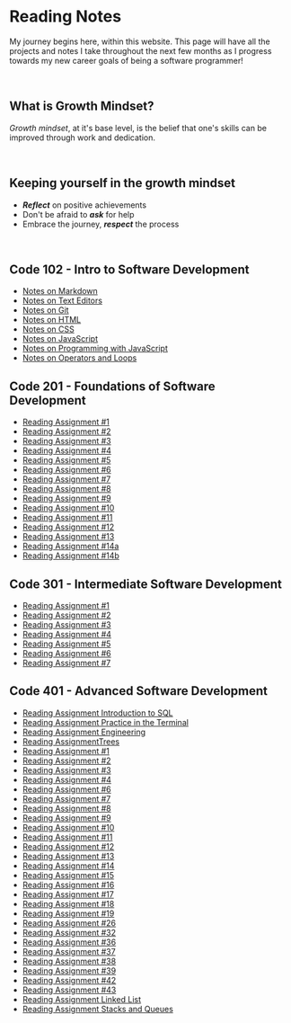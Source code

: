# Reading Notes

My journey begins here, within this website. This page will have all the projects and notes I take throughout the next few months as I progress towards my new career goals of being a software programmer!

&nbsp;

## What is Growth Mindset?

*Growth mindset*, at it's base level, is the belief that one's skills can be improved through work and dedication.

&nbsp;

## Keeping yourself in the growth mindset

- ***Reflect*** on positive achievements
- Don't be afraid to ***ask*** for help
- Embrace the journey, ***respect*** the process  

&nbsp;

## Code 102 - Intro to Software Development

- [Notes on Markdown](markdownnotes.md)
- [Notes on Text Editors](textnotes.md)
- [Notes on Git](gitnotes.md)
- [Notes on HTML](htmlnotes.md)
- [Notes on CSS](cssnotes.md)
- [Notes on JavaScript](javascriptnotes.md)
- [Notes on Programming with JavaScript](programwithjavanotes.md)
- [Notes on Operators and Loops](operatorsandloopsnotes.md)

## Code 201 - Foundations of Software Development

- [Reading Assignment #1](class-01.md)
- [Reading Assignment #2](class-02.md)
- [Reading Assignment #3](class-03.md)
- [Reading Assignment #4](class-04.md)
- [Reading Assignment #5](class-05.md)
- [Reading Assignment #6](class-06.md)
- [Reading Assignment #7](class-07.md)
- [Reading Assignment #8](class-08.md)
- [Reading Assignment #9](class-09.md)
- [Reading Assignment #10](class-10.md)
- [Reading Assignment #11](class-11.md)
- [Reading Assignment #12](class-12.md)
- [Reading Assignment #13](class-13.md)
- [Reading Assignment #14a](class-14a.md)
- [Reading Assignment #14b](class-14b.md)

## Code 301 - Intermediate Software Development

- [Reading Assignment #1](class-01-301.md)
- [Reading Assignment #2](class-02-301.md)
- [Reading Assignment #3](class-03-301.md)
- [Reading Assignment #4](class-04-301.md)
- [Reading Assignment #5](class-05-301.md)
- [Reading Assignment #6](class-06-301.md)
- [Reading Assignment #7](class-07-301.md)

## Code 401 - Advanced Software Development

- [Reading Assignment Introduction to SQL](./401/introductiontosql.md)
- [Reading Assignment Practice in the Terminal](./401/practiceintheterminal.md)
- [Reading Assignment Engineering](./401/engineeringreadings.md)
- [Reading AssignmentTrees](./401/trees.md)
- [Reading Assignment #1](./401/class-01-401.md)
- [Reading Assignment #2](./401/class-02-401.md)
- [Reading Assignment #3](./401/class-03-401.md)
- [Reading Assignment #4](./401/class-04-401.md)
- [Reading Assignment #6](./401/class-06-401.md)
- [Reading Assignment #7](./401/class-07-401.md)
- [Reading Assignment #8](./401/class-08-401.md)
- [Reading Assignment #9](./401/class-09-401.md)
- [Reading Assignment #10](./401/class-10-401.md)
- [Reading Assignment #11](./401/class-11-401.md)
- [Reading Assignment #12](./401/class-12-401.md)
- [Reading Assignment #13](./401/class-13-401.md)
- [Reading Assignment #14](./401/class-14-401.md)
- [Reading Assignment #15](./401/class-15-401.md)
- [Reading Assignment #16](./401/class-16-401.md)
- [Reading Assignment #17](./401/class-17-401.md)
- [Reading Assignment #18](./401/class-18-401.md)
- [Reading Assignment #19](./401/class-19-401.md)
- [Reading Assignment #26](./401/class-26-401.md)
- [Reading Assignment #32](./401/class-32-401.md)
- [Reading Assignment #36](./401/class-36-401.md)
- [Reading Assignment #37](./401/class-37-401.md)
- [Reading Assignment #38](./401/class-38-401.md)
- [Reading Assignment #39](./401/class-39-401.md)
- [Reading Assignment #42](./401/class-42-401.md)
- [Reading Assignment #43](./401/class-43-401.md)
- [Reading Assignment Linked List](./401/linkedlists.md)
- [Reading Assignment Stacks and Queues](./401/stacksandsqueues.md)
